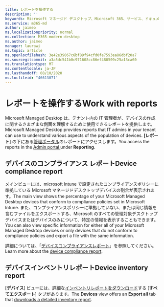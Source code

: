 ```yaml
---
title: レポートを操作する
description: ''
keywords: Microsoft マネージド デスクトップ、Microsoft 365、サービス、ドキュメント
ms.service: m365-md
author: jaimeo
ms.localizationpriority: normal
ms.collection: M365-modern-desktop
ms.author: jaimeo
manager: laurawi
ms.topic: article
ms.openlocfilehash: 3e42e39067c6bf89f94cfd0fe7593ea86dbf20a7
ms.sourcegitcommit: a3a5dc541b0c971608cc86ef480509c25a13ca60
ms.translationtype: MT
ms.contentlocale: ja-JP
ms.lasthandoff: 08/10/2020
ms.locfileid: "46613071"
---
```

# <a name="work-with-reports"></a><span data-ttu-id="78bd0-103">レポートを操作する</span><span class="sxs-lookup"><span data-stu-id="78bd0-103">Work with reports</span></span>

<span data-ttu-id="78bd0-104">Microsoft Managed Desktop は、テナント内の IT 管理者が、デバイスの作成に関するさまざまな側面を理解するために使用できるレポートを提供します。</span><span class="sxs-lookup"><span data-stu-id="78bd0-104">Microsoft Managed Desktop provides reports that IT admins in your tenant can use to understand various aspects of the population of devices.</span></span> <span data-ttu-id="78bd0-105">**[レポート**] の下にある[管理ポータル](https://aka.ms/mmdportal)のレポートにアクセスします。</span><span class="sxs-lookup"><span data-stu-id="78bd0-105">You access the reports in the [Admin portal ](https://aka.ms/mmdportal)under **Reporting**.</span></span>


## <a name="device-compliance-report"></a><span data-ttu-id="78bd0-106">デバイスのコンプライアンス レポート</span><span class="sxs-lookup"><span data-stu-id="78bd0-106">Device compliance report</span></span>

<span data-ttu-id="78bd0-107">メインビューには、microsoft Intune で設定されたコンプライアンスポリシーに準拠している Microsoft マネージドデスクトップデバイスの割合が表示されます。</span><span class="sxs-lookup"><span data-stu-id="78bd0-107">The main view shows the percentage of your Microsoft Managed Desktop devices that conform to compliance policies set in Microsoft Intune.</span></span> <span data-ttu-id="78bd0-108">また、コンプライアンスポリシーに準拠していない、または同じ情報を含むファイルをエクスポートする、Microsoft のすべての管理対象デスクトップデバイスまたはデバイスのみについて、特定の情報を表示することもできます。</span><span class="sxs-lookup"><span data-stu-id="78bd0-108">You can also view specific information for either all of your Microsoft Managed Desktop devices or only devices that do not conform to compliance policies and export a file with the same information.</span></span>

<span data-ttu-id="78bd0-109">詳細については、「[デバイスコンプライアンスレポート](device-compliance-report.md)」を参照してください。</span><span class="sxs-lookup"><span data-stu-id="78bd0-109">Learn more about the [device compliance report](device-compliance-report.md).</span></span>

## <a name="device-inventory-report"></a><span data-ttu-id="78bd0-110">デバイスインベントリレポート</span><span class="sxs-lookup"><span data-stu-id="78bd0-110">Device inventory report</span></span>

<span data-ttu-id="78bd0-111">[**デバイス**] ビューには、詳細な[インベントリレポートをダウンロード](device-inventory-report.md)する [**すべてエクスポート**] タブがあります。</span><span class="sxs-lookup"><span data-stu-id="78bd0-111">The **Devices** view offers an **Export all** tab that [downloads a detailed inventory report](device-inventory-report.md).</span></span>